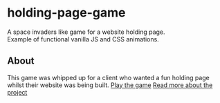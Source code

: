 # holding-page-game
A space invaders like game for a website holding page.  
Example of functional vanilla JS and CSS animations.

## About
This game was whipped up for a client who wanted a fun holding page whilst their website was being built.
[Play the game](http://michja.com/demo/holding-page-game/)
[Read more about the project](http://michja.com/holding-page-game)

